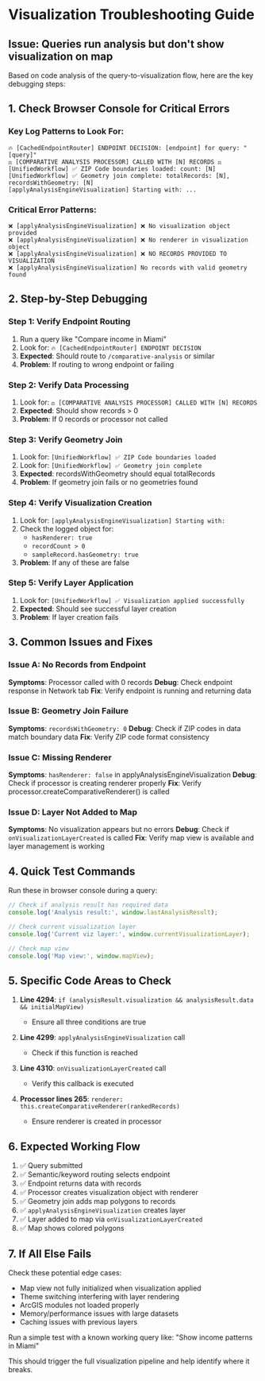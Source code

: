# Visualization Troubleshooting Guide

## Issue: Queries run analysis but don't show visualization on map

Based on code analysis of the query-to-visualization flow, here are the key debugging steps:

## 1. Check Browser Console for Critical Errors

### Key Log Patterns to Look For:

```
🔥 [CachedEndpointRouter] ENDPOINT DECISION: [endpoint] for query: "[query]"
⚖️ [COMPARATIVE ANALYSIS PROCESSOR] CALLED WITH [N] RECORDS ⚖️
[UnifiedWorkflow] ✅ ZIP Code boundaries loaded: count: [N]
[UnifiedWorkflow] ✅ Geometry join complete: totalRecords: [N], recordsWithGeometry: [N]
[applyAnalysisEngineVisualization] Starting with: ...
```

### Critical Error Patterns:

```
❌ [applyAnalysisEngineVisualization] ❌ No visualization object provided
❌ [applyAnalysisEngineVisualization] ❌ No renderer in visualization object
❌ [applyAnalysisEngineVisualization] ❌ NO RECORDS PROVIDED TO VISUALIZATION
❌ [applyAnalysisEngineVisualization] No records with valid geometry found
```

## 2. Step-by-Step Debugging

### Step 1: Verify Endpoint Routing
1. Run a query like "Compare income in Miami"
2. Look for: `🔥 [CachedEndpointRouter] ENDPOINT DECISION`
3. **Expected**: Should route to `/comparative-analysis` or similar
4. **Problem**: If routing to wrong endpoint or failing

### Step 2: Verify Data Processing
1. Look for: `⚖️ [COMPARATIVE ANALYSIS PROCESSOR] CALLED WITH [N] RECORDS`
2. **Expected**: Should show records > 0
3. **Problem**: If 0 records or processor not called

### Step 3: Verify Geometry Join
1. Look for: `[UnifiedWorkflow] ✅ ZIP Code boundaries loaded`
2. Look for: `[UnifiedWorkflow] ✅ Geometry join complete`
3. **Expected**: recordsWithGeometry should equal totalRecords
4. **Problem**: If geometry join fails or no geometries found

### Step 4: Verify Visualization Creation
1. Look for: `[applyAnalysisEngineVisualization] Starting with:`
2. Check the logged object for:
   - `hasRenderer: true`
   - `recordCount > 0`
   - `sampleRecord.hasGeometry: true`
3. **Problem**: If any of these are false

### Step 5: Verify Layer Application
1. Look for: `[UnifiedWorkflow] ✅ Visualization applied successfully`
2. **Expected**: Should see successful layer creation
3. **Problem**: If layer creation fails

## 3. Common Issues and Fixes

### Issue A: No Records from Endpoint
**Symptoms**: Processor called with 0 records
**Debug**: Check endpoint response in Network tab
**Fix**: Verify endpoint is running and returning data

### Issue B: Geometry Join Failure
**Symptoms**: `recordsWithGeometry: 0`
**Debug**: Check if ZIP codes in data match boundary data
**Fix**: Verify ZIP code format consistency

### Issue C: Missing Renderer
**Symptoms**: `hasRenderer: false` in applyAnalysisEngineVisualization
**Debug**: Check if processor is creating renderer properly
**Fix**: Verify processor.createComparativeRenderer() is called

### Issue D: Layer Not Added to Map
**Symptoms**: No visualization appears but no errors
**Debug**: Check if `onVisualizationLayerCreated` is called
**Fix**: Verify map view is available and layer management is working

## 4. Quick Test Commands

Run these in browser console during a query:

```javascript
// Check if analysis result has required data
console.log('Analysis result:', window.lastAnalysisResult);

// Check current visualization layer
console.log('Current viz layer:', window.currentVisualizationLayer);

// Check map view
console.log('Map view:', window.mapView);
```

## 5. Specific Code Areas to Check

1. **Line 4294**: `if (analysisResult.visualization && analysisResult.data && initialMapView)`
   - Ensure all three conditions are true

2. **Line 4299**: `applyAnalysisEngineVisualization` call
   - Check if this function is reached

3. **Line 4310**: `onVisualizationLayerCreated` call
   - Verify this callback is executed

4. **Processor lines 265**: `renderer: this.createComparativeRenderer(rankedRecords)`
   - Ensure renderer is created in processor

## 6. Expected Working Flow

1. ✅ Query submitted
2. ✅ Semantic/keyword routing selects endpoint  
3. ✅ Endpoint returns data with records
4. ✅ Processor creates visualization object with renderer
5. ✅ Geometry join adds map polygons to records  
6. ✅ `applyAnalysisEngineVisualization` creates layer
7. ✅ Layer added to map via `onVisualizationLayerCreated`
8. ✅ Map shows colored polygons

## 7. If All Else Fails

Check these potential edge cases:
- Map view not fully initialized when visualization applied
- Theme switching interfering with layer rendering
- ArcGIS modules not loaded properly
- Memory/performance issues with large datasets
- Caching issues with previous layers

Run a simple test with a known working query like:
"Show income patterns in Miami"

This should trigger the full visualization pipeline and help identify where it breaks.